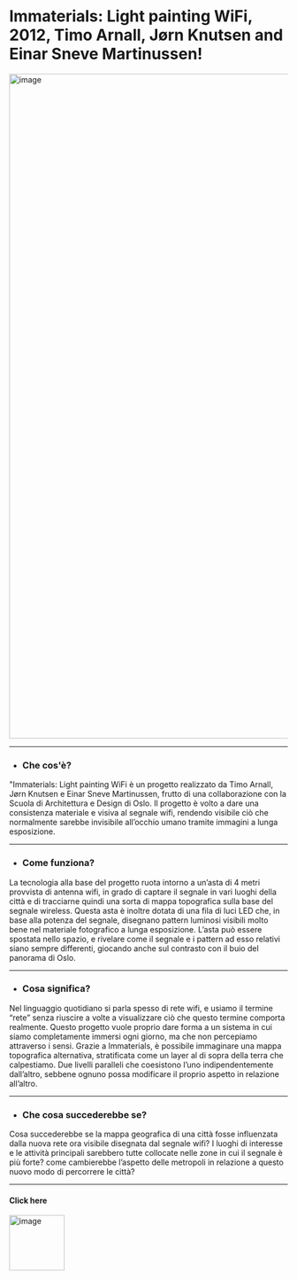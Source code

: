 # Immaterials: Light painting WiFi, 2012, Timo Arnall, Jørn Knutsen and Einar Sneve Martinussen!


<img width="1200" alt="image" src="https://divisare-res.cloudinary.com/images/c_limit,f_auto,h_2000,q_auto,w_3000/v1/project_images/2637512/5480060060_60a3242262_o/einar-sneve-martinussen-jorn-knutsen-timo-arnall-immaterials-light-painting-wifi.jpg">

------

* ### Che cos'è?


"Immaterials: Light painting WiFi è un progetto realizzato da Timo Arnall, Jørn Knutsen e Einar Sneve Martinussen, frutto di una collaborazione con la Scuola di Architettura e Design di Oslo. 
Il progetto è volto a dare una consistenza materiale e visiva al segnale wifi, rendendo visibile ciò che normalmente sarebbe invisibile all’occhio umano tramite immagini a lunga esposizione.

------

* ### Come funziona?


La tecnologia alla base del progetto ruota intorno a un’asta di 4 metri provvista di antenna wifi, in grado di captare il segnale in vari luoghi della città e di tracciarne quindi una sorta di mappa topografica sulla base del segnale wireless. Questa asta è inoltre dotata di una fila di luci LED che, in base alla potenza del segnale, disegnano pattern luminosi visibili molto bene nel materiale fotografico a lunga esposizione. L’asta può essere spostata nello spazio, e rivelare come il segnale e i pattern ad esso relativi siano sempre differenti, giocando anche sul contrasto con il buio del panorama di Oslo.


------

* ### Cosa significa?


Nel linguaggio quotidiano si parla spesso di rete wifi, e usiamo il termine “rete” senza riuscire a volte a visualizzare ciò che questo termine comporta realmente. Questo progetto vuole proprio dare forma a un sistema in cui siamo completamente immersi ogni giorno, ma che non percepiamo attraverso i sensi. Grazie a Immaterials, è possibile immaginare una mappa topografica alternativa, stratificata come un layer al di sopra della terra che calpestiamo. Due livelli paralleli che coesistono l’uno indipendentemente dall’altro, sebbene ognuno possa modificare il proprio aspetto in relazione all’altro. 

------

* ### Che cosa succederebbe se?


Cosa succederebbe se la mappa geografica di una città fosse influenzata dalla nuova rete ora visibile disegnata dal segnale wifi? I luoghi di interesse e le attività principali sarebbero tutte collocate nelle zone in cui il segnale è più forte? come cambierebbe l’aspetto delle metropoli in relazione a questo nuovo modo di percorrere le città?

------

 #### Click here 
[<img width="100" alt="image" src="https://user-images.githubusercontent.com/101251566/175774694-caedb5f3-d735-4ef0-aba4-714b756e4c4e.png">](https://www.youtube.com/watch?v=cxdjfOkPu-E&t=2s)
